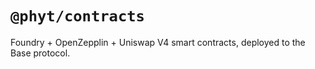 # `@phyt/contracts`

Foundry + OpenZepplin + Uniswap V4 smart contracts, deployed to the Base protocol.
